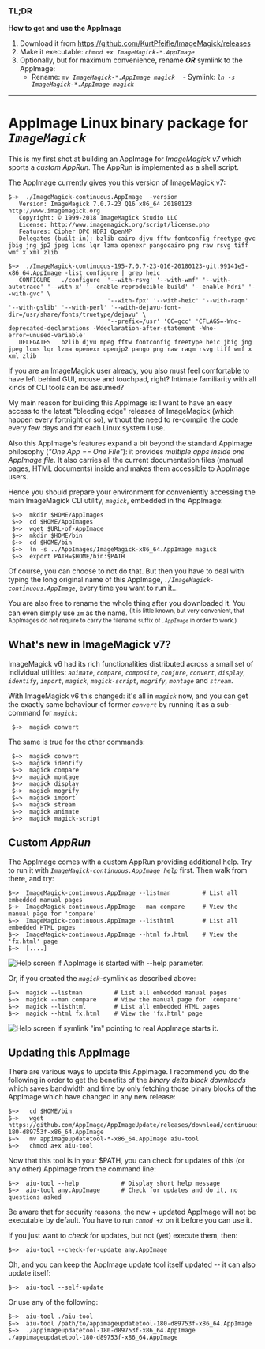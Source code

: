 ### TL;DR

**How to get and use the AppImage**

1. Download it from https://github.com/KurtPfeifle/ImageMagick/releases
2. Make it executable: *`chmod +x ImageMagick-*.AppImage`*
3. Optionally, but for maximum convenience, rename ***OR*** symlink to the AppImage:
    - Rename: *`mv ImageMagick-*.AppImage magick`*
    - Symlink: *`ln -s ImageMagick-*.AppImage magick`*

----

# AppImage Linux binary package for *`ImageMagick`*

This is my first shot at building an AppImage for *ImageMagick v7* which sports a *custom AppRun*. The AppRun is implemented as a shell script.

The AppImage currently gives you this version of ImageMagick v7:

```
$~>  ./ImageMagick-continuous.AppImage  -version
   Version: ImageMagick 7.0.7-23 Q16 x86_64 20180123 http://www.imagemagick.org
   Copyright: © 1999-2018 ImageMagick Studio LLC
   License: http://www.imagemagick.org/script/license.php
   Features: Cipher DPC HDRI OpenMP 
   Delegates (built-in): bzlib cairo djvu fftw fontconfig freetype gvc jbig jng jp2 jpeg lcms lqr lzma openexr pangocairo png raw rsvg tiff wmf x xml zlib
    
$~>  ./ImageMagick-continuous-195-7.0.7-23-Q16-20180123-git.99141e5-x86_64.AppImage -list configure | grep heic
   CONFIGURE   ./configure  '--with-rsvg' '--with-wmf' '--with-autotrace' '--with-x' '--enable-reproducible-build' '--enable-hdri' '--with-gvc' \
                            '--with-fpx' '--with-heic' '--with-raqm' '--with-gslib' '--with-perl' '--with-dejavu-font-dir=/usr/share/fonts/truetype/dejavu' \
                            '--prefix=/usr' 'CC=gcc' 'CFLAGS=-Wno-deprecated-declarations -Wdeclaration-after-statement -Wno-error=unused-variable'
   DELEGATES   bzlib djvu mpeg fftw fontconfig freetype heic jbig jng jpeg lcms lqr lzma openexr openjp2 pango png raw raqm rsvg tiff wmf x xml zlib
```

If you are an ImageMagick user already, you also must feel comfortable to have left behind GUI, mouse and touchpad, right? Intimate familiarity with all kinds of CLI tools can be assumed?

My main reason for building this AppImage is: I want to have an easy access to the latest "bleeding edge" releases of ImageMagick (which happen every fortnight or so), without the need to re-compile the code every few days and for each Linux system I use.

Also this AppImage's features expand a bit beyond the standard AppImage philosophy (*"One App == One File"*): it provides *multiple apps inside one AppImage file*. It also carries all the current documentation files (manual pages, HTML documents) inside and makes them accessible to AppImage users.

Hence you should prepare your environment for conveniently accessing the main ImageMagick CLI utility, *`magick`*,  embedded in the AppImage:

     $~>  mkdir $HOME/AppImages
     $~>  cd $HOME/AppImages
     $~>  wget $URL-of-AppImage
     $~>  mkdir $HOME/bin
     $~>  cd $HOME/bin
     $~>  ln -s ../AppImages/ImageMagick-x86_64.AppImage magick
     $~>  export PATH=$HOME/bin:$PATH

Of course, you can choose to not do that. But then you have to deal with typing the long original name of this AppImage, *`./ImageMagick-continuous.AppImage`*, every time you want to run it...

You are also free to rename the whole thing after you downloaded it. You can even simply use *`im`* as the name. 
<sup>(It is little known, but very convenient, that AppImages do not require to carry the filename suffix of *`.AppImage`* in order to work.)</sup>

## What's new in ImageMagick v7?

ImageMagick v6 had its rich functionalities distributed across a small set of individual utilities: *`animate`*, *`compare`*,  *`composite`*,  *`conjure`*,  *`convert`*,  *`display`*,  *`identify`*,  *`import`*,  *`magick`*,  *`magick-script`*,  *`mogrify`*,  *`montage`* and  *`stream`*.

With ImageMagick v6 this changed: it's all in *`magick`* now, and you can get the exactly same behaviour of former *`convert`* by running it as a sub-command for *`magick`*:

     $~>  magick convert

The same is true for the other commands:

     $~>  magick convert
     $~>  magick identify
     $~>  magick compare
     $~>  magick montage
     $~>  magick display
     $~>  magick mogrify
     $~>  magick import
     $~>  magick stream
     $~>  magick animate
     $~>  magick magick-script

## Custom *AppRun*

The AppImage comes with a custom AppRun providing additional help. Try to run it with *`ImageMagick-continuous.AppImage help`* first. Then walk from there, and try:

    $~>  ImageMagick-continuous.AppImage --listman         # List all embedded manual pages
    $~>  ImageMagick-continuous.AppImage --man compare     # View the manual page for 'compare'
    $~>  ImageMagick-continuous.AppImage --listhtml        # List all embedded HTML pages
    $~>  ImageMagick-continuous.AppImage --html fx.html    # View the 'fx.html' page
    $~>  [....]

![Help screen if AppImage is started with `--help` parameter.](https://user-images.githubusercontent.com/4747960/34114984-8b78173a-e414-11e7-8aa0-f05ea2a627db.jpg "Help screen if AppImage is started with `--help` parameter.")


Or, if you created the *`magick`*-symlink as described above:

    $~>  magick --listman         # List all embedded manual pages
    $~>  magick --man compare     # View the manual page for 'compare'
    $~>  magick --listhtml        # List all embedded HTML pages
    $~>  magick --html fx.html    # View the 'fx.html' page

![Help screen if symlink *"im"* pointing to real AppImage starts it.](https://user-images.githubusercontent.com/4747960/34114897-4e40b818-e414-11e7-94a7-2f8bf4138aaf.jpg  "Help screen if symlink *'im'* pointing to real AppImage starts it.")

## Updating this AppImage

There are various ways to update this AppImage. I recommend you do the following in order to get the benefits of the *binary delta block downloads* which saves bandwidth and time by only fetching those binary blocks of the AppImage which have changed in any new release:

    $~>   cd $HOME/bin
    $~>   wget https://github.com/AppImage/AppImageUpdate/releases/download/continuous/appimageupdatetool-180-d89753f-x86_64.AppImage
    $~>   mv appimageupdatetool-*-x86_64.AppImage aiu-tool
    $~>   chmod a+x aiu-tool

Now that this tool is in your $PATH, you can check for updates of this (or any other) AppImage from the command line:

    $~>  aiu-tool --help            # Display short help message
    $~>  aiu-tool any.AppImage      # Check for updates and do it, no questions asked

Be aware that for security reasons, the new + updated AppImage will not be executable by default. You have to run *`chmod +x`* on it before you can use it.

If you just want to *check* for updates, but not (yet) execute them, then:

    $~>  aiu-tool --check-for-update any.AppImage

Oh, and you can keep the AppImage update tool itself updated -- it can also update itself:

    $~>  aiu-tool --self-update

Or use any of the following:

    $~>  aiu-tool ./aiu-tool
    $~>  aiu-tool /path/to/appimageupdatetool-180-d89753f-x86_64.AppImage
    $~>  ./appimageupdatetool-180-d89753f-x86_64.AppImage ./appimageupdatetool-180-d89753f-x86_64.AppImage



